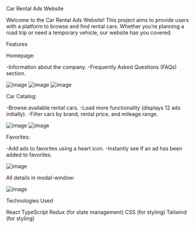 Car Rental Ads Website

Welcome to the Car Rental Ads Website! This project aims to provide users with a platform to browse and find rental cars. Whether you’re planning a road trip or need a temporary vehicle, our website has you covered.

Features

Homepage:

-Information about the company.
-Frequently Asked Questions (FAQs) section.

![image](https://github.com/user-attachments/assets/80200565-ee2d-4cdb-84d1-57e1813f9710)
![image](https://github.com/user-attachments/assets/8723f225-bf70-463e-aa5b-90b40f5972fd)
![image](https://github.com/user-attachments/assets/f4c0507a-7ccc-4158-bcfe-2b51315b4eea)


Car Catalog:

-Browse available rental cars.
-Load more functionality (displays 12 ads initially).
-Filter cars by brand, rental price, and mileage range.

![image](https://github.com/user-attachments/assets/c20837ca-e2a6-4817-9388-b0e1a9610b1a)
![image](https://github.com/user-attachments/assets/652c6b51-7954-4aec-8963-61f6d09fd9c3)




Favorites:

-Add ads to favorites using a heart icon.
-Instantly see if an ad has been added to favorites.

![image](https://github.com/user-attachments/assets/7eeea661-18df-4921-945c-76d41060bd7b)

All details in modal-window:

![image](https://github.com/user-attachments/assets/8e0609b4-53c2-458d-9be7-2e150bccdf8b)



Technologies Used

React
TypeScript
Redux (for state management)
CSS (for styling)
Tailwind (for styling)
